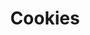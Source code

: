 ---
title: Cookies
date: 
draft: false

# descripcion
description : Aros pasantes trepadores. Precio por par. Se ajusta detrás del lóbulo sin tuerquita. En plata 925.

materials: Plata 925

color: 

dimensions: Largo total 2cm

code: 01-05-0884

type: "Aros"

categories: []

price: $2.480,00

price_eftvo: $2.105,00

# Images
# first image will be shown in the product page
images:
  # - image: "images/path_to_image"
  # La ubicacion de las imagenes es imagenes/Aros/Aros.Trepadores/01-05-0884-cookies
  - image: "./images/aros/trepadores/01-05-0884-cookies_a.jpg"
  - image: "./images/aros/trepadores/01-05-0884-cookies_b.jpg"
  - image: "./images/aros/trepadores/01-05-0884-cookies_c.jpg"
---